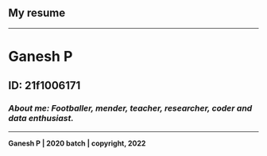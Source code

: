 ## My resume
-------------
# Ganesh P  

## ID: 21f1006171  

### *About me: Footballer, mender, teacher, researcher, coder and data enthusiast.*  
  
-------------------------------------------

**Ganesh P | 2020 batch | copyright, 2022**

